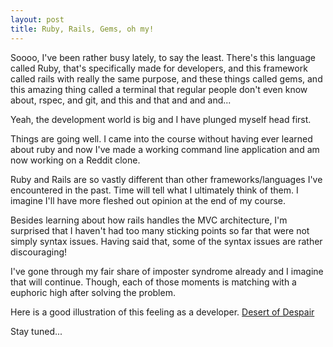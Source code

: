```yaml
---
layout: post
title: Ruby, Rails, Gems, oh my!
---
```

Soooo, I've been rather busy lately, to say the least. There's this language called Ruby, that's specifically made for developers, and this framework called rails with really the same purpose, and these things called gems, and this amazing thing called a terminal that regular people don't even know about, rspec, and git, and this and that and and and...

Yeah, the development world is big and I have plunged myself head first.

Things are going well. I came into the course without having ever learned about ruby and now I've made a working command line application and am now working on a Reddit clone.

Ruby and Rails are so vastly different than other frameworks/languages I've encountered in the past. Time will tell what I ultimately think of them. I imagine I'll have more fleshed out opinion at the end of my course.

Besides learning about how rails handles the MVC architecture, I'm surprised that I haven't had too many sticking points so far that were not simply syntax issues. Having said that, some of the syntax issues are rather discouraging!

I've gone through my fair share of imposter syndrome already and I imagine that will continue. Though, each of those moments is matching with a euphoric high after solving the problem.

Here is a good illustration of this feeling as a developer. [Desert of Despair](http://s3.amazonaws.com/viking_education/web_development/blog/coding_is_hard_confidence_competence.png)

Stay tuned...
